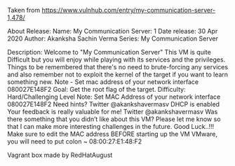 Taken from https://www.vulnhub.com/entry/my-communication-server-1,478/ 

About Release:
    Name: My Communication Server: 1
    Date release: 30 Apr 2020
    Author: Akanksha Sachin Verma
    Series: My Communication Server

Description:
    Welcome to "My Communication Server"
    This VM is quite Difficult but you will enjoy while playing with its services and the privileges. Things to be remembered that there's no need to brute-forcing any services and also remember not to exploit the kernel of the target if you want to learn something new. Note - Set mac address of your network interface 080027E148F2
    Goal: Get the root flag of the target.
    Difficulty: Hard/Challenging Level
    Note: Set MAC Address of your network interface 080027E148F2
    Need hints? Twitter @akankshavermasv
    DHCP is enabled
    Your feedback is really valuable for me! Twitter @akankshavermasv
    Was there something that you didn’t like about this VM?
    Please let me know so that I can make more interesting challenges in the future.
    Good Luck..!!!
    Make sure to edit the MAC address BEFORE starting up the VM VMware, you will need to put colon ~ 08:00:27:E1:48:F2 

Vagrant box made by RedHatAugust
